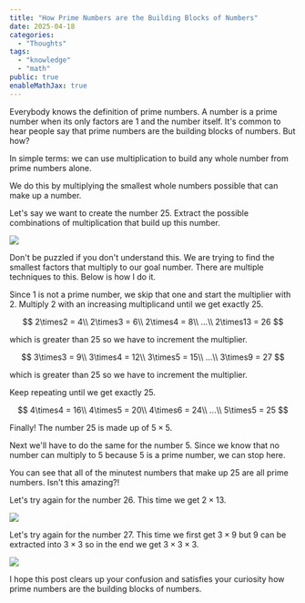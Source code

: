 ```yaml
---
title: "How Prime Numbers are the Building Blocks of Numbers"
date: 2025-04-18
categories:
  - "Thoughts"
tags:
  - "knowledge"
  - "math"
public: true
enableMathJax: true
---
```


Everybody knows the definition of prime numbers.
A number is a prime number when its only factors are 1 and the number
itself. It's common to hear people say that prime numbers are
the building blocks of numbers. But how?

In simple terms: we can use multiplication to build any whole number
from prime numbers alone.

We do this by multiplying the smallest whole numbers possible that can
make up a number.

Let's say we want to create the number 25. Extract the possible
combinations of multiplication that build up this number.

![](./images/factors-of-25.png)

Don't be puzzled if you don't understand this. We are trying to find
the smallest factors that multiply to our goal number.
There are multiple techniques to this. Below is how I do it.

Since 1 is not a prime number, we skip that one and start
the multiplier with 2. Multiply 2 with an increasing multiplicand
until we get exactly 25.

$$
2\times2 = 4\\
2\times3 = 6\\
2\times4 = 8\\
...\\
2\times13 = 26
$$

which is greater than $25$ so we have to increment
the multiplier.

$$
3\times3 = 9\\
3\times4 = 12\\
3\times5 = 15\\
...\\
3\times9 = 27
$$

which is greater than $25$ so we have to increment
the multiplier.

Keep repeating until we get exactly 25.

$$
4\times4 = 16\\
4\times5 = 20\\
4\times6 = 24\\
...\\
5\times5 = 25
$$

Finally! The number 25 is made up of $5\times5$.

Next we'll have to do the same for the number 5. Since we know that
no number can multiply to 5 because 5 is a prime number,
we can stop here.

You can see that all of the minutest numbers that make up 25 are all
prime numbers. Isn't this amazing?!

Let's try again for the number 26. This time we get $2\times13$.

![](./images/factors-of-26.png)

Let's try again for the number 27. This time we first get $3\times9$
but 9 can be extracted into $3\times3$ so in the end we get
$3\times3\times3$.

![](./images/factors-of-27.png)

I hope this post clears up your confusion and satisfies your curiosity
how prime numbers are the building blocks of numbers.
